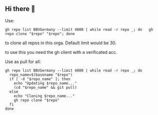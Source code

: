 ## Hi there 👋

<!--

**Here are some ideas to get you started:**

🙋‍♀️ A short introduction - what is your organization all about?
🌈 Contribution guidelines - how can the community get involved?
👩‍💻 Useful resources - where can the community find your docs? Is there anything else the community should know?
🍿 Fun facts - what does your team eat for breakfast?
🧙 Remember, you can do mighty things with the power of [Markdown](https://docs.github.com/github/writing-on-github/getting-started-with-writing-and-formatting-on-github/basic-writing-and-formatting-syntax)
-->

Use:
```
gh repo list BBVGermany --limit 4000 | while read -r repo _; do   gh repo clone "$repo" "$repo"; done
```

to clone all repos in this orga. Default limit would be 30.

to use this you need the gh client with a verificated acc.


Use as pull for all:
```
gh repo list BBVGermany --limit 4000 | while read -r repo _; do
  repo_name=$(basename "$repo")
  if [ -d "$repo_name" ]; then
    echo "Updating $repo_name..."
    (cd "$repo_name" && git pull)
  else
    echo "Cloning $repo_name..."
    gh repo clone "$repo"
  fi
done

```
